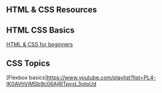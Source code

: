 ## HTML & CSS Resources

## HTML CSS Basics

[HTML & CSS for beginners](https://www.youtube.com/playlist?list=PL4-IK0AVhVjM0xE0K2uZRvsM7LkIhsPT-)


## CSS Topics

[Flexbox basics]https://www.youtube.com/playlist?list=PL4-IK0AVhVjMSb9c06AjRlTpvxL3otpUd